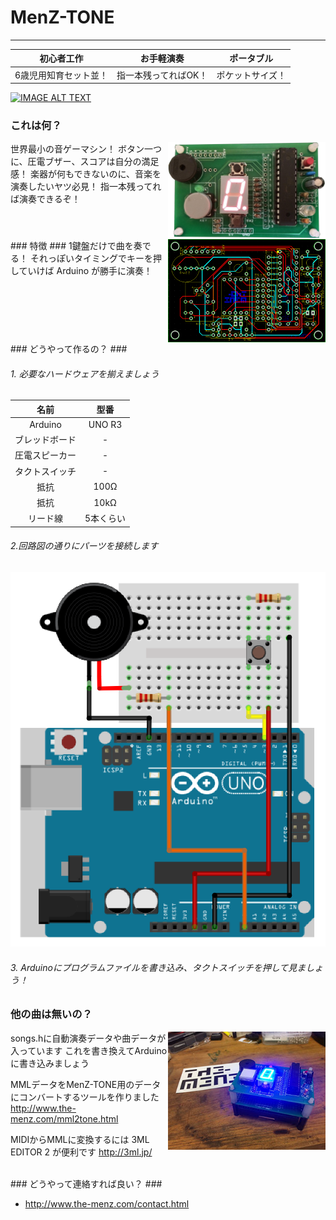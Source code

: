 # MenZ-TONE #
***

|初心者工作|お手軽演奏|ポータブル|
|:---:|:---:|:---:|
|6歳児用知育セット並！|指一本残ってればOK！|ポケットサイズ！|

[![IMAGE ALT TEXT](http://img.youtube.com/vi/f3aGDDzvwAQ/0.jpg)](http://www.youtube.com/watch?v=f3aGDDzvwAQ "Youtube video")

### これは何？ ###
<img src="https://raw.githubusercontent.com/The-MenZ/MenZ-TONE/master/photo/MenZ-TONE_real.jpg" width="50%" align="right" alt="MenZ-TONE実物">
世界最小の音ゲーマシン！ 
ボタン一つに、圧電ブザー、スコアは自分の満足感！ 
楽器が何もできないのに、音楽を演奏したいヤツ必見！ 
指一本残ってれば演奏できるぞ！ 

<br clear="all">
### 特徴 ###
<img src="https://raw.githubusercontent.com/The-MenZ/MenZ-TONE/master/photo/MenZ-TONE_circuit.png" width="50%" align="right" alt="MenZ-TONE回路図">
1鍵盤だけで曲を奏でる！
それっぽいタイミングでキーを押していけば Arduino が勝手に演奏！

<br clear="all">
### どうやって作るの？ ###

###### 1. 必要なハードウェアを揃えましょう  

|名前|型番|
|:---:|:---:|
|Arduino|UNO R3|
|ブレッドボード|-|
|圧電スピーカー|-|
|タクトスイッチ|-|
|抵抗|100Ω|
|抵抗|10kΩ|
|リード線|5本くらい|

###### 2.回路図の通りにパーツを接続します</dt>
![](photo/MenZ-TONE.png)

###### 3. Arduinoにプログラムファイルを書き込み、タクトスイッチを押して見ましょう！

### 他の曲は無いの？ ###
<img src="https://raw.githubusercontent.com/The-MenZ/MenZ-TONE/master/photo/MenZ-TONE_kit.jpg" width="50%" align="right" alt="MenZ-TONE回路図">
songs.hに自動演奏データや曲データが入っています
これを書き換えてArduinoに書き込みましょう

MMLデータをMenZ-TONE用のデータにコンバートするツールを作りました
http://www.the-menz.com/mml2tone.html
 
MIDIからMMLに変換するには 3ML EDITOR 2 が便利です
http://3ml.jp/

<br clear="all">
### どうやって連絡すれば良い？ ###

* http://www.the-menz.com/contact.html
